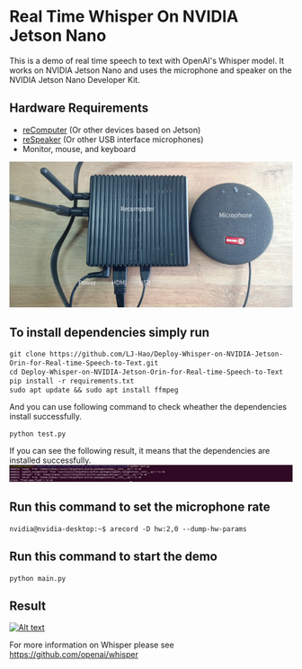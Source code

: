 # Real Time Whisper On NVIDIA Jetson Nano

This is a demo of real time speech to text with OpenAI's Whisper model. It works on NVIDIA Jetson Nano and uses the microphone and speaker on the NVIDIA Jetson Nano Developer Kit.

## Hardware Requirements
- [reComputer](https://www.seeedstudio.com/reComputer-Industrial-J3011-p-5682.html?queryID=c1e6f0b0bd38a98233ce64bce8083a22&objectID=5682&indexName=bazaar_retailer_products) (Or other devices based on Jetson)
- [reSpeaker](https://www.seeedstudio.com/ReSpeaker-Mic-Array-v2-0.html?queryID=2baffb980bdb6d5e65b2b3f511657cb2&objectID=139&indexName=bazaar_retailer_products) (Or other USB interface microphones)
- Monitor, mouse, and keyboard 

![hardware_connection](./source/Picture%20of%20Connection.jpg)

## To install dependencies simply run
```shell
git clone https://github.com/LJ-Hao/Deploy-Whisper-on-NVIDIA-Jetson-Orin-for-Real-time-Speech-to-Text.git
cd Deploy-Whisper-on-NVIDIA-Jetson-Orin-for-Real-time-Speech-to-Text
pip install -r requirements.txt
sudo apt update && sudo apt install ffmpeg
```
And you can use following command to check wheather the dependencies install successfully.
```shell
python test.py
```
If you can see the following result, it means that the dependencies are installed successfully.
![Result](source/Deploy-whisper-on-Nvidia-Jetson-orin-for-real-time-speech-to-text.png)

## Run this command to set the microphone rate
```shell
nvidia@nvidia-desktop:~$ arecord -D hw:2,0 --dump-hw-params
```
## Run this command to start the demo
```shell
python main.py
```
## Result

[![Alt text](https://img.youtube.com/vi/KR0GYqUuo5Y/0.jpg)](https://www.youtube.com/watch?v=KR0GYqUuo5Y)

For more information on Whisper please see https://github.com/openai/whisper

